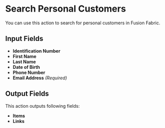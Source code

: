 # Search Personal Customers

You can use this action to search for personal customers in Fusion Fabric.

## Input Fields

- **Identification Number**
- **First Name**
- **Last Name**
- **Date of Birth**
- **Phone Number**
- **Email Address** *(Required)*

## Output Fields

This action outputs following fields:

- **Items**
- **Links**
